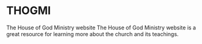 # THOGMI
The House of God Ministry website
The House of God Ministry website is a great resource for learning more about the church and its teachings.
